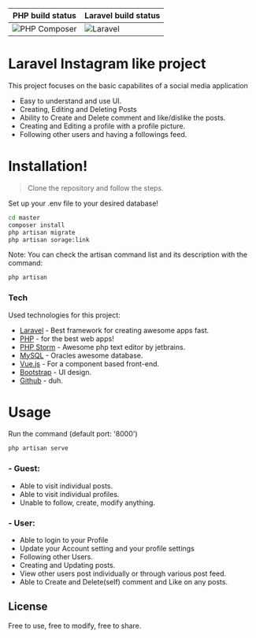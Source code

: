 
|PHP build status|Laravel build status|
|----------------|--------------------|
| ![PHP Composer](https://github.com/MilanMolnar/Laravel-instagram-like-project/workflows/PHP%20Composer/badge.svg) | ![Laravel](https://github.com/MilanMolnar/Laravel-instagram-like-project/workflows/Laravel/badge.svg) |

# Laravel Instagram like project
This project focuses on the basic capabilites of a social media application
  - Easy to understand and use UI.
  - Creating, Editing and Deleting Posts
  - Ability to Create and Delete comment and like/dislike the posts.
  - Creating and Editing a profile with a profile picture.
  - Following other users and having a followings feed.

# Installation!

> Clone the repository and follow the steps.

Set up your .env file to your desired database!
```sh
cd master
composer install
php artisan migrate
php artisan sorage:link
```
Note: You can check the artisan command list and its description with the command:
```sh
php artisan
```

### Tech

Used technologies for this project:

* [Laravel] - Best framework for creating awesome apps fast.
* [PHP] - for the best web apps!
* [PHP Storm] - Awesome php text editor by jetbrains.
* [MySQL] - Oracles awesome database.
* [Vue.js] - For a component based front-end.
* [Bootstrap] - UI design.
* [Github] - duh.

# Usage
Run the command (default port: '8000')
```sh
php artisan serve
```

### - Guest:
- Able to visit individual posts.
- Able to visit individual profiles.
- Unable to follow, create, modify anything.

### - User:
- Able to login to your Profile
- Update your Account setting and your profile settings
- Following other Users.
- Creating and Updating posts.
- View other users post individually or through various post feed.
- Able to Create and Delete(self) comment and Like on any posts.


License
----
Free to use, free to modify, free to share.

[//]: # (These are reference links used in the body of this note and get stripped out when the markdown processor does its job. There is no need to format nicely because it shouldn't be seen. Thanks SO - http://stackoverflow.com/questions/4823468/store-comments-in-markdown-syntax)


   [MySQL]: <https://www.mysql.com/>
   [Github]: <https://github.com/>
   [Bootstrap]: <https://getbootstrap.com/>
   [jQuery]: <http://jquery.com>
   [Laravel]: <https://laravel.com/>
   [Php]: <https://www.php.net/>
   [PHP storm]: <https://www.jetbrains.com/phpstorm/>
   [Vue.js]: <https://vuejs.org/>
